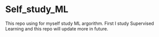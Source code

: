 # Self_study_ML

This repo using for myself study ML argorithm. First I study Supervised Learning and this repo will update more in future.
